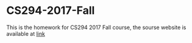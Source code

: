 # CS294-2017-Fall

This is the homework for CS294 2017 Fall course, the sourse website is available at [link](http://rll.berkeley.edu/deeprlcourse/)
